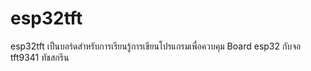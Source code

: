 # esp32tft

esp32tft เป็นบอร์ดสำหรับการเรียนรู้การเขียนโปรแกรมเพื่อควบคุม Board esp32 กับจอ tft9341 ทัชสกรีน

